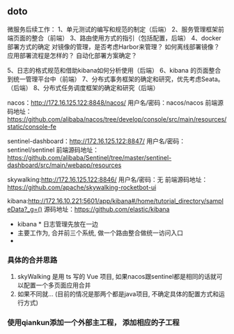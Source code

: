 ## doto

微服务后续工作：
1、单元测试的编写和规范的制定（后端）
2、服务管理框架前端页面的整合（前端）
3、路由使用方式的指引（包括配置，后端）
4、docker部署方式的确定
	对镜像的管理，是否考虑Harbor来管理？
	如何离线部署镜像？
	应用部署流程是怎样的？
	自动化部署方案确定？

5、日志的格式规范和借助kibana如何分析使用（后端）
6、kibana 的页面整合到统一管理平台中（前端）
7、分布式事务框架的确定和研究，优先考虑Seata。（后端）
8、分布式任务调度框架的确定和研究（后端）

nacos：http://172.16.125.122:8848/nacos/
用户名/密码：nacos/nacos
前端源码地址：https://github.com/alibaba/nacos/tree/develop/console/src/main/resources/static/console-fe

sentinel-dashboard：http://172.16.125.122:8847/
用户名/密码：sentinel/sentinel
前端源码地址：https://github.com/alibaba/Sentinel/tree/master/sentinel-dashboard/src/main/webapp/resources

skywalking:http://172.16.125.122:8846/
用户名/密码：无
前端源码地址：https://github.com/apache/skywalking-rocketbot-ui

kibana:http://172.16.10.221:5601/app/kibana#/home/tutorial_directory/sampleData?_g=()
源码地址：https://github.com/elastic/kibana

* kibana * 日志管理先放在一边
* 主要工作为, 合并前三个系统, 做一个路由整合做统一访问入口
* 





### 具体的合并思路

1. skyWalking 是用 ts 写的 Vue 项目, 如果nacos跟sentinel都是相同的话就可以配置一个多页面应用合并
2. 如果不同就... (目前的情况是那两个都是java项目, 不确定具体的配置方式和运行方式)



### 使用qiankun添加一个外部主工程， 添加相应的子工程